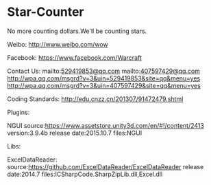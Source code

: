 # Star-Counter
 No more counting dollars.We'll be counting stars.

Weibo:
http://www.weibo.com/wow

Facebook:
https://www.facebook.com/Warcraft

Contact Us:
mailto:529419853@qq.com
mailto:407597429@qq.com
http://wpa.qq.com/msgrd?v=3&uin=529419853&site=qq&menu=yes
http://wpa.qq.com/msgrd?v=3&uin=407597429&site=qq&menu=yes


Coding Standards:
http://edu.cnzz.cn/201307/91472479.shtml

Plugins:

NGUI
source:https://www.assetstore.unity3d.com/en/#!/content/2413
version:3.9.4b
release date:2015.10.7
files:NGUI


Libs:

ExcelDataReader:
source:https://github.com/ExcelDataReader/ExcelDataReader
release date:2014.7
files:ICSharpCode.SharpZipLib.dll,Excel.dll



